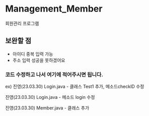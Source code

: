 # Management_Member
회원관리 프로그램

## 보완할 점
- 아이디 중복 입력 가능
- 주소 입력 성공을 못하겠어요


### 코드 수정하고 나서 여기에 적어주시면 됩니다.

ex) 진영(23.03.30) Login.java - 클래스 Test1 추가, 메소드checkID 수정

진영(23.03.30) Login.java - 메소드 login 수정

진영(23.03.30) Member.java - 클래스 추가
